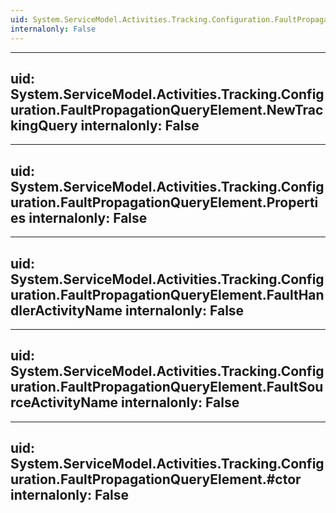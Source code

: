 ```yaml
---
uid: System.ServiceModel.Activities.Tracking.Configuration.FaultPropagationQueryElement
internalonly: False
---
```


---
uid: System.ServiceModel.Activities.Tracking.Configuration.FaultPropagationQueryElement.NewTrackingQuery
internalonly: False
---

---
uid: System.ServiceModel.Activities.Tracking.Configuration.FaultPropagationQueryElement.Properties
internalonly: False
---

---
uid: System.ServiceModel.Activities.Tracking.Configuration.FaultPropagationQueryElement.FaultHandlerActivityName
internalonly: False
---

---
uid: System.ServiceModel.Activities.Tracking.Configuration.FaultPropagationQueryElement.FaultSourceActivityName
internalonly: False
---

---
uid: System.ServiceModel.Activities.Tracking.Configuration.FaultPropagationQueryElement.#ctor
internalonly: False
---
